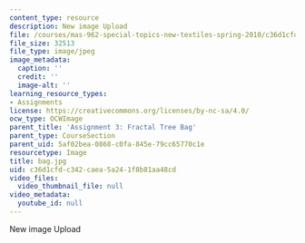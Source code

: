 ```yaml
---
content_type: resource
description: New image Upload
file: /courses/mas-962-special-topics-new-textiles-spring-2010/c36d1cfdc342caea5a241f8b81aa48cd_bag.jpg
file_size: 32513
file_type: image/jpeg
image_metadata:
  caption: ''
  credit: ''
  image-alt: ''
learning_resource_types:
- Assignments
license: https://creativecommons.org/licenses/by-nc-sa/4.0/
ocw_type: OCWImage
parent_title: 'Assignment 3: Fractal Tree Bag'
parent_type: CourseSection
parent_uid: 5af02bea-0868-c0fa-845e-79cc65770c1e
resourcetype: Image
title: bag.jpg
uid: c36d1cfd-c342-caea-5a24-1f8b81aa48cd
video_files:
  video_thumbnail_file: null
video_metadata:
  youtube_id: null
---
```

New image Upload